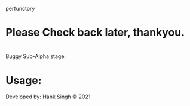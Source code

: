 perfunctory
# Please Check back later, thankyou.


#
Buggy Sub-Alpha stage.




# Usage:



Developed by:
Hank Singh © 2021

